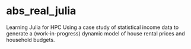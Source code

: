 # abs_real_julia
Learning Julia for HPC
Using a case study of statistical income data
to generate a (work-in-progress) dynamic model
of house rental prices and household budgets.
